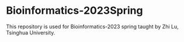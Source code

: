 # Bioinformatics-2023Spring
This repository is used for Bioinformatics-2023 spring taught by Zhi Lu, Tsinghua University.
